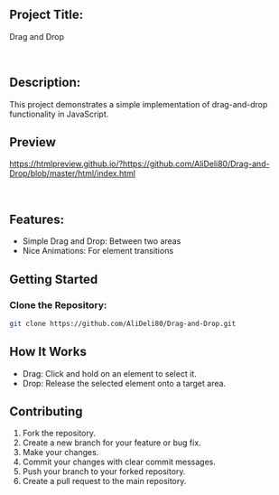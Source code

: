 ## Project Title: 

Drag and Drop

<br>

## Description:

This project demonstrates a simple implementation of drag-and-drop functionality in JavaScript.
<br>

## Preview

https://htmlpreview.github.io/?https://github.com/AliDeli80/Drag-and-Drop/blob/master/html/index.html

<br>

## Features:

- Simple Drag and Drop: Between two areas
- Nice Animations: For element transitions


## Getting Started

### Clone the Repository:

  ```sh
  git clone https://github.com/AliDeli80/Drag-and-Drop.git
  ```

## How It Works

- Drag: Click and hold on an element to select it.
- Drop: Release the selected element onto a target area.



## Contributing
1.  Fork the repository.
2.  Create a new branch for your feature or bug fix.
3.  Make your changes.
4.  Commit your changes with clear commit messages.
5.  Push your branch to your forked repository.
6.  Create a pull request to the main repository.   
